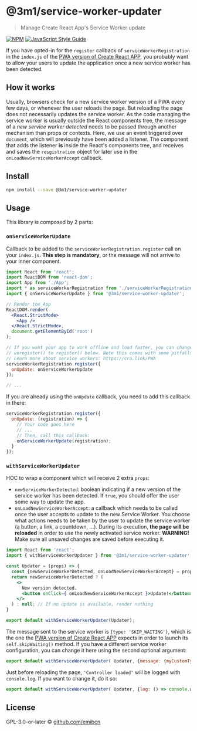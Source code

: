 # @3m1/service-worker-updater

> Manage Create React App's Service Worker update

[![NPM](https://img.shields.io/npm/v/@3m1/service-worker-updater.svg)](https://www.npmjs.com/package/@3m1/service-worker-updater) [![JavaScript Style Guide](https://img.shields.io/badge/code_style-standard-brightgreen.svg)](https://standardjs.com)

If you have opted-in for the `register` callback of `serviceWorkerRegistration` in the `index.js` of the [PWA version of Create React APP](https://create-react-app.dev/docs/making-a-progressive-web-app/), you probably want to allow your users to update the application once a new service worker has been detected.

## How it works
Usually, browsers check for a new service worker version of a PWA every few days, or whenever the user reloads the page. But reloading the page does not necessarily updates the service worker. As the code managing the service worker is usually outside the React components tree, the message of a _new service worker detected_ needs to be passed through another mechanism than props or contexts. Here, we use an event triggered over `document`, which will previously have been added a listener. The component that adds the listener **is** inside the React's components tree, and receives and saves the `resgistration` object for later use in the `onLoadNewServiceWorkerAccept` callback.

## Install

```bash
npm install --save @3m1/service-worker-updater
```

## Usage

This library is composed by 2 parts:

### `onServiceWorkerUpdate`
Callback to be added to the `serviceWorkerRegistration.register` call on your `index.js`. **This step is mandatory**, or the message will not arrive to your inner component.

```jsx
import React from 'react';
import ReactDOM from 'react-dom';
import App from './App';
import * as serviceWorkerRegistration from './serviceWorkerRegistration';
import { onServiceWorkerUpdate } from '@3m1/service-worker-updater';

// Render the App
ReactDOM.render(
  <React.StrictMode>
    <App />
  </React.StrictMode>,
  document.getElementById('root')
);

// If you want your app to work offline and load faster, you can change
// unregister() to register() below. Note this comes with some pitfalls.
// Learn more about service workers: https://cra.link/PWA
serviceWorkerRegistration.register({
  onUpdate: onServiceWorkerUpdate
});

// ...
```

If you are already using the `onUpdate` callback, you need to add this callback in there:

```jsx
serviceWorkerRegistration.register({
  onUpdate: (registration) => {
    // Your code goes here
    // ...
    // Then, call this callback:
    onServiceWorkerUpdate(registration);
  }
});
```

### `withServiceWorkerUpdater`
HOC to wrap a component which will receive 2 extra `props`:
- `newServiceWorkerDetected`: boolean indicating if a new version of the service worker has been detected. If `true`, you should offer the user some way to update the app.
- `onLoadNewServiceWorkerAccept`: a callback which needs to be called once the user accepts to update to the new Service Worker. You choose what actions needs to be taken by the user to update the service worker (a button, a link, a countdown, ...). During its execution, **the page will be reloaded** in order to use the newly activated service worker. **WARNING!** Make sure all unsaved changes are saved before executing it.

```jsx
import React from 'react';
import { withServiceWorkerUpdater } from '@3m1/service-worker-updater';

const Updater = (props) => {
  const {newServiceWorkerDetected, onLoadNewServiceWorkerAccept} = props;
  return newServiceWorkerDetected ? (
    <>
      New version detected.
      <button onClick={ onLoadNewServiceWorkerAccept }>Update!</button>
    </>
  ) : null; // If no update is available, render nothing
}

export default withServiceWorkerUpdater(Updater);
```

The message sent to the service worker is `{type: 'SKIP_WAITING'}`, which is the one the [PWA version of Create React APP](https://create-react-app.dev/docs/making-a-progressive-web-app/) expects in order to launch its `self.skipWaiting()` method. If you have a different service worker configuration, you can change it here using the second optional argument:

```jsx
export default withServiceWorkerUpdater( Updater, {message: {myCustomType: 'SKIP_WAITING'} });
```

Just before reloading the page, `'Controller loaded'` will be logged with `console.log`. If you want to change it, do it so:

```jsx
export default withServiceWorkerUpdater( Updater, {log: () => console.warn("App updated!")});
```

## License

GPL-3.0-or-later © [github.com/emibcn](https://github.com/github.com/emibcn)
